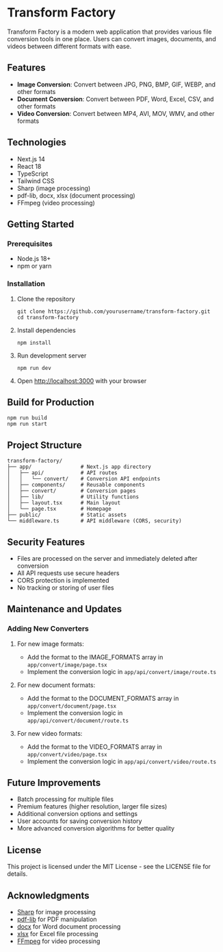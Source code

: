 # Transform Factory

Transform Factory is a modern web application that provides various file conversion tools in one place. Users can convert images, documents, and videos between different formats with ease.

## Features

- **Image Conversion**: Convert between JPG, PNG, BMP, GIF, WEBP, and other formats
- **Document Conversion**: Convert between PDF, Word, Excel, CSV, and other formats
- **Video Conversion**: Convert between MP4, AVI, MOV, WMV, and other formats

## Technologies

- Next.js 14
- React 18
- TypeScript
- Tailwind CSS
- Sharp (image processing)
- pdf-lib, docx, xlsx (document processing)
- FFmpeg (video processing)

## Getting Started

### Prerequisites

- Node.js 18+ 
- npm or yarn

### Installation

1. Clone the repository
   ```
   git clone https://github.com/yourusername/transform-factory.git
   cd transform-factory
   ```

2. Install dependencies
   ```
   npm install
   ```

3. Run development server
   ```
   npm run dev
   ```

4. Open [http://localhost:3000](http://localhost:3000) with your browser

## Build for Production

```
npm run build
npm run start
```

## Project Structure

```
transform-factory/
├── app/                # Next.js app directory
│   ├── api/            # API routes
│   │   └── convert/    # Conversion API endpoints
│   ├── components/     # Reusable components
│   ├── convert/        # Conversion pages
│   ├── lib/            # Utility functions
│   ├── layout.tsx      # Main layout
│   └── page.tsx        # Homepage
├── public/             # Static assets
└── middleware.ts       # API middleware (CORS, security)
```

## Security Features

- Files are processed on the server and immediately deleted after conversion
- All API requests use secure headers
- CORS protection is implemented
- No tracking or storing of user files

## Maintenance and Updates

### Adding New Converters

1. For new image formats:
   - Add the format to the IMAGE_FORMATS array in `app/convert/image/page.tsx`
   - Implement the conversion logic in `app/api/convert/image/route.ts`

2. For new document formats:
   - Add the format to the DOCUMENT_FORMATS array in `app/convert/document/page.tsx`
   - Implement the conversion logic in `app/api/convert/document/route.ts`

3. For new video formats:
   - Add the format to the VIDEO_FORMATS array in `app/convert/video/page.tsx`
   - Implement the conversion logic in `app/api/convert/video/route.ts`

## Future Improvements

- Batch processing for multiple files
- Premium features (higher resolution, larger file sizes)
- Additional conversion options and settings
- User accounts for saving conversion history
- More advanced conversion algorithms for better quality

## License

This project is licensed under the MIT License - see the LICENSE file for details.

## Acknowledgments

- [Sharp](https://sharp.pixelplumbing.com/) for image processing
- [pdf-lib](https://pdf-lib.js.org/) for PDF manipulation
- [docx](https://docx.js.org/) for Word document processing
- [xlsx](https://sheetjs.com/) for Excel file processing
- [FFmpeg](https://ffmpeg.org/) for video processing 
